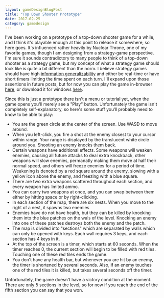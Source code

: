 ```yaml
---
layout: gameDesignBlogPost
title: "Top Down Shooter Prototype"
date: 2017-02-25
category: gamedesign
---
```

I've been working on a prototype of a top-down shooter game for a while, and I think it's playable enough at this point to release it somewhere, so here goes. It's influenced rather heavily by Nuclear Throne, one of my favorite games, though I am designing from a strategy-game perspective. I'm sure it sounds contradictory to many people to think of a top-down shooter as a strategy game, but my concept of what a strategy game should look like is quite a bit different than the norm. I believe strategy games should have high [information generalizability](https://ethanhoeppner.github.io/gamedesign/information-generalizability.html) and either be real-time or have short timers limiting the time spent on each turn. I'll expand upon those assertions in future posts, but for now you can play the game in-browser [here](https://ethanhoeppner.github.io/gameFiles/topDownShooterPrototype1/bin/), or download it for windows [here](https://ethanhoeppner.github.io/gameFiles/topDownShooterPrototype1/TDS_prototype.zip).

Since this is just a prototype there isn't a menu or tutorial yet, when the game opens you'll merely see a "Play" button. Unfortunately the game isn't completely self-explanatory, so here's some stuff you'll probably need to know to be able to play:

- You are the green circle at the center of the screen. Use WASD to move around.
- When you left-click, you fire a shot at the enemy closest to your cursor within range. Your range is displayed by the translucent white circle around you. Shooting an enemy knocks them back.
- Certain weapons have additional effects. Some weapons will weaken enemies, causing all future attacks to deal extra knockback, other weapons will slow enemies, permanatly making them move at half their normal speed, and others will freeze enemies for a period of time. Weakening is denoted by a red square around the enemy, slowing with a yellow icon above the enemy, and freezing with a blue square.
- There are two extra weapons scattered throughout each section, and every weapon has limited ammo.
- You can carry two weapons at once, and you can swap between them either by hitting space or by right-clicking.
- In each section of the map, there are six nests. When you move to the right of a nest, it spawns two enemies.
- Enemies have do not have health, but they can be killed by knocking them into the blue patches on the wals of the level. Knocking an enemy into one of these patches destroys both the enemy and the patch.
- The map is divided into "sections" which are separated by walls which can only be opened with keys. Each wall requires 3 keys, and each section has 4 keys in it.
- At the top of the screen is a timer, which starts at 60 seconds. When the timer reaches 0, the current section will begin to be filled with red tiles. Touching one of these red tiles ends the game.
- You don't have any health bar, but whenever you are hit by an enemy, the timer is shortened by several seconds. Also, if an enemy touches one of the red tiles it is killed, but takes several seconds off the timer.

Unfortunately, the game doesn't have a victory condition at the moment. There are only 5 sections in the level, so for now if you reach the end of the fifth section you can say that you won.

